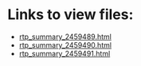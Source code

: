 # Links to view files:

* [rtp_summary_2459489.html](https://htmlpreview.github.io/?https://github.com/HERA-Team/H5C_Notebooks/blob/main/_rtp_summary_/rtp_summary_2459489.html)
* [rtp_summary_2459490.html](https://htmlpreview.github.io/?https://github.com/HERA-Team/H5C_Notebooks/blob/main/_rtp_summary_/rtp_summary_2459490.html)
* [rtp_summary_2459491.html](https://htmlpreview.github.io/?https://github.com/HERA-Team/H5C_Notebooks/blob/main/_rtp_summary_/rtp_summary_2459491.html)